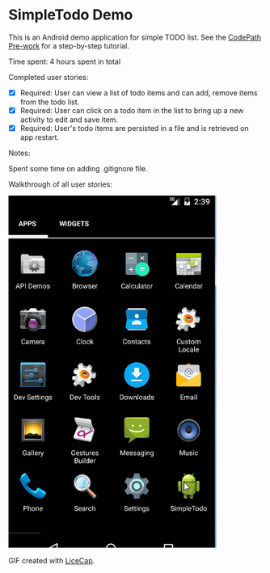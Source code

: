 # SimpleTodo Demo

This is an Android demo application for simple TODO list. See the [CodePath Pre-work](http://courses.codepath.com/snippets/intro_to_android/prework) for a step-by-step tutorial.

Time spent: 4 hours spent in total

Completed user stories:

 * [x] Required: User can view a list of todo items and can add, remove items from the todo list.
 * [x] Required: User can click on a todo item in the list to bring up a new activity to edit and save item.
 * [x] Required: User's todo items are persisted in a file and is retrieved on app restart. 
 
Notes:

Spent some time on adding .gitignore file.

Walkthrough of all user stories:

 ![Video Walkthrough](anim_simpletodo.gif)

GIF created with [LiceCap](http://www.cockos.com/licecap/).


